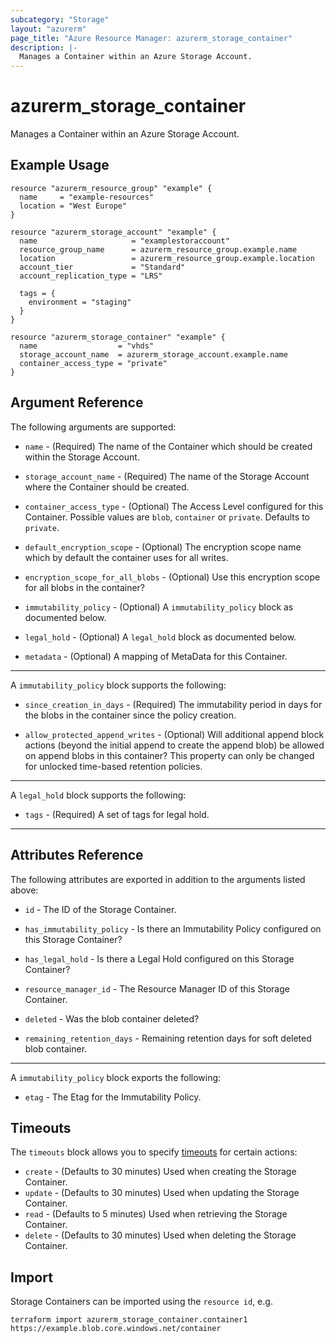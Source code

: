 ```yaml
---
subcategory: "Storage"
layout: "azurerm"
page_title: "Azure Resource Manager: azurerm_storage_container"
description: |-
  Manages a Container within an Azure Storage Account.
---
```


# azurerm_storage_container

Manages a Container within an Azure Storage Account.

## Example Usage

```hcl
resource "azurerm_resource_group" "example" {
  name     = "example-resources"
  location = "West Europe"
}

resource "azurerm_storage_account" "example" {
  name                     = "examplestoraccount"
  resource_group_name      = azurerm_resource_group.example.name
  location                 = azurerm_resource_group.example.location
  account_tier             = "Standard"
  account_replication_type = "LRS"

  tags = {
    environment = "staging"
  }
}

resource "azurerm_storage_container" "example" {
  name                  = "vhds"
  storage_account_name  = azurerm_storage_account.example.name
  container_access_type = "private"
}
```

## Argument Reference

The following arguments are supported:

* `name` - (Required) The name of the Container which should be created within the Storage Account.

* `storage_account_name` - (Required) The name of the Storage Account where the Container should be created.

* `container_access_type` - (Optional) The Access Level configured for this Container. Possible values are `blob`, `container` or `private`. Defaults to `private`.

* `default_encryption_scope` - (Optional) The encryption scope name which by default the container uses for all writes.

* `encryption_scope_for_all_blobs` - (Optional) Use this encryption scope for all blobs in the container?

* `immutability_policy` - (Optional) A `immutability_policy` block as documented below.

* `legal_hold` - (Optional) A `legal_hold` block as documented below.

* `metadata` - (Optional) A mapping of MetaData for this Container.

---

A `immutability_policy` block supports the following:

* `since_creation_in_days` - (Required) The immutability period in days for the blobs in the container since the policy creation.

* `allow_protected_append_writes` - (Optional) Will additional append block actions (beyond the initial append to create the append blob) be allowed on append blobs in this container? This property can only be changed for unlocked time-based retention policies.

---

A `legal_hold` block supports the following:

* `tags` - (Required) A set of tags for legal hold.

---

## Attributes Reference

The following attributes are exported in addition to the arguments listed above:

* `id` - The ID of the Storage Container.

* `has_immutability_policy` - Is there an Immutability Policy configured on this Storage Container?

* `has_legal_hold` - Is there a Legal Hold configured on this Storage Container?

* `resource_manager_id` - The Resource Manager ID of this Storage Container.

* `deleted` - Was the blob container deleted?

* `remaining_retention_days` - Remaining retention days for soft deleted blob container.

---

A `immutability_policy` block exports the following:

* `etag` - The Etag for the Immutability Policy.

## Timeouts

The `timeouts` block allows you to specify [timeouts](https://www.terraform.io/docs/configuration/resources.html#timeouts) for certain actions:

* `create` - (Defaults to 30 minutes) Used when creating the Storage Container.
* `update` - (Defaults to 30 minutes) Used when updating the Storage Container.
* `read` - (Defaults to 5 minutes) Used when retrieving the Storage Container.
* `delete` - (Defaults to 30 minutes) Used when deleting the Storage Container.

## Import

Storage Containers can be imported using the `resource id`, e.g.

```shell
terraform import azurerm_storage_container.container1 https://example.blob.core.windows.net/container
```
